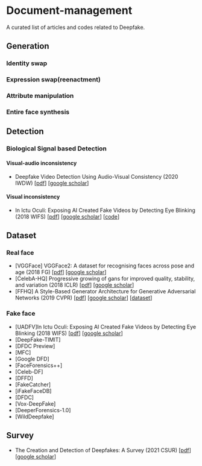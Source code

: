 # Document-management
A curated list of articles and codes related to Deepfake.
## Generation
### Identity swap
### Expression swap(reenactment)
### Attribute manipulation
### Entire face synthesis

## Detection
### Biological Signal based Detection
#### Visual-audio inconsistency
* Deepfake Video Detection Using Audio-Visual Consistency (2020 IWDW) [[pdf](https://books.google.com.hk/books?hl=zh-CN&lr=&id=bU0dEAAAQBAJ&oi=fnd&pg=PA168&dq=Deepfake+Video+Detection+Using+Audio-Visual+Consistency&ots=V9XMaUcdIv&sig=T8I7CvrRSpC1N_SQ3CYVdQKJzl0&redir_esc=y#v=onepage&q=Deepfake%20Video%20Detection%20Using%20Audio-Visual%20Consistency&f=false)] [[google scholar](https://scholar.google.com.hk/scholar?hl=zh-CN&as_sdt=0%2C5&q=Deepfake+Video+Detection+Using+Audio-Visual+Consistency&btnG=)]
#### Visual inconsistency 
* In Ictu Oculi: Exposing AI Created Fake Videos by Detecting Eye Blinking (2018 WIFS) [[pdf](https://www.albany.edu/faculty/mchang2/files/2018_12_WIFS_EyeBlink_FakeVideos.pdf)] [[google scholar](https://scholar.google.com.hk/scholar?hl=zh-CN&as_sdt=0%2C5&q=In+ictu+oculi%3A+Exposing+ai+created+fake+videos+by+detecting+eye+blinking&btnG=)] [[code](https://github.com/yuezunli/WIFS2018_In_Ictu_Oculi)]

## Dataset
### Real face
* [VGGFace] VGGFace2: A dataset for recognising faces across pose and age (2018 FG) [[pdf](https://arxiv.org/pdf/1710.08092.pdf)] [[google scholar](https://scholar.google.com.hk/scholar?hl=zh-CN&as_sdt=0%2C5&q=VGGFace2%3A+A+dataset+for+recognising+faces+across+pose+and+age&btnG=)]
* [CelebA-HQ] Progressive growing of gans for improved quality, stability, and variation (2018 ICLR) [[pdf](https://arxiv.org/pdf/1710.10196.pdf?__hstc=200028081.1bb630f9cde2cb5f07430159d50a3c91.1524009600081.1524009600082.1524009600083.1&__hssc=200028081.1.1524009600084&__hsfp=1773666937)] [[google scholar](https://scholar.google.com.hk/scholar?hl=zh-CN&as_sdt=0%2C5&q=Progressive+growing+of+gans+for+improved+quality%2C+stability%2C+and+variation&btnG=)]
* [FFHQ] A Style-Based Generator Architecture for Generative Adversarial Networks (2019 CVPR) [[pdf](https://openaccess.thecvf.com/content_CVPR_2019/papers/Karras_A_Style-Based_Generator_Architecture_for_Generative_Adversarial_Networks_CVPR_2019_paper.pdf)] [[google scholar](https://scholar.google.com.hk/scholar?hl=zh-CN&as_sdt=0%2C5&q=A+Style-Based+Generator+Architecture+for+Generative+Adversarial+Networks&btnG=)] [[dataset](https://github.com/NVlabs/ffhq-dataset)]

### Fake face
* [UADFV]In Ictu Oculi: Exposing AI Created Fake Videos by Detecting Eye Blinking (2018 WIFS) [[pdf](https://www.albany.edu/faculty/mchang2/files/2018_12_WIFS_EyeBlink_FakeVideos.pdf)] [[google scholar](https://scholar.google.com.hk/scholar?hl=zh-CN&as_sdt=0%2C5&q=In+ictu+oculi%3A+Exposing+ai+created+fake+videos+by+detecting+eye+blinking&btnG=)]
* [DeepFake-TIMIT]
* [DFDC Preview]
* [MFC]
* [Google DFD]
* [FaceForensics++]
* [Celeb-DF]
* [DFFD]
* [FakeCatcher]
* [iFakeFaceDB]
* [DFDC]
* [Vox-DeepFake]
* [DeeperForensics-1.0]
* [WildDeepfake]

## Survey
* The Creation and Detection of Deepfakes: A Survey (2021 CSUR) [[pdf](https://arxiv.org/pdf/2004.11138.pdf)] [[google scholar](https://scholar.google.com.hk/scholar?hl=zh-CN&as_sdt=0%2C5&q=The+Creation+and+Detection+of+Deepfakes%3A+A+Survey&btnG=)]
